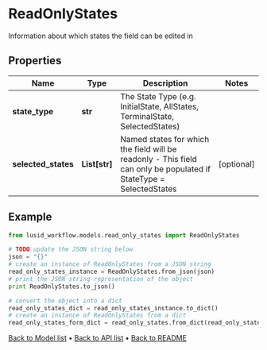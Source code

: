 # ReadOnlyStates

Information about which states the field can be edited in

## Properties
Name | Type | Description | Notes
------------ | ------------- | ------------- | -------------
**state_type** | **str** | The State Type (e.g. InitialState, AllStates, TerminalState, SelectedStates) | 
**selected_states** | **List[str]** | Named states for which the field will be readonly - This field can only be populated if StateType &#x3D; SelectedStates | [optional] 

## Example

```python
from lusid_workflow.models.read_only_states import ReadOnlyStates

# TODO update the JSON string below
json = "{}"
# create an instance of ReadOnlyStates from a JSON string
read_only_states_instance = ReadOnlyStates.from_json(json)
# print the JSON string representation of the object
print ReadOnlyStates.to_json()

# convert the object into a dict
read_only_states_dict = read_only_states_instance.to_dict()
# create an instance of ReadOnlyStates from a dict
read_only_states_form_dict = read_only_states.from_dict(read_only_states_dict)
```
[Back to Model list](../README.md#documentation-for-models) &#8226; [Back to API list](../README.md#documentation-for-api-endpoints) &#8226; [Back to README](../README.md)


